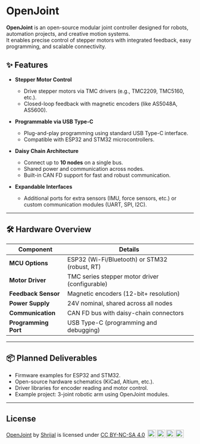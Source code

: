 # OpenJoint

**OpenJoint** is an open-source modular joint controller designed for robots, automation projects, and creative motion systems.  
It enables precise control of stepper motors with integrated feedback, easy programming, and scalable connectivity.

## ✨ Features

- **Stepper Motor Control**  
  - Drive stepper motors via TMC drivers (e.g., TMC2209, TMC5160, etc.).
  - Closed-loop feedback with magnetic encoders (like AS5048A, AS5600).

- **Programmable via USB Type-C**  
  - Plug-and-play programming using standard USB Type-C interface.
  - Compatible with ESP32 and STM32 microcontrollers.

- **Daisy Chain Architecture**  
  - Connect up to **10 nodes** on a single bus.
  - Shared power and communication across nodes.
  - Built-in CAN FD support for fast and robust communication.

- **Expandable Interfaces**  
  - Additional ports for extra sensors (IMU, force sensors, etc.) or custom communication modules (UART, SPI, I2C).

---

## 🛠 Hardware Overview

| Component           | Details                                     |
| ------------------- | ------------------------------------------- |
| **MCU Options**      | ESP32 (Wi-Fi/Bluetooth) or STM32 (robust, RT) |
| **Motor Driver**     | TMC series stepper motor driver (configurable) |
| **Feedback Sensor**  | Magnetic encoders (12-bit+ resolution)       |
| **Power Supply**     | 24V nominal, shared across all nodes         |
| **Communication**    | CAN FD bus with daisy-chain connectors       |
| **Programming Port** | USB Type-C (programming and debugging)       |

---

## 📦 Planned Deliverables

- Firmware examples for ESP32 and STM32.
- Open-source hardware schematics (KiCad, Altium, etc.).
- Driver libraries for encoder reading and motor control.
- Example project: 3-joint robotic arm using OpenJoint modules.

---

## License

[OpenJoint](https://github.com/Shrijal2410/OpenJoint) by [Shrijal](https://github.com/Shrijal2410) is licensed under [CC BY-NC-SA 4.0](https://creativecommons.org/licenses/by-nc-sa/4.0/?ref=chooser-v1) <img style="height:22px!important;margin-left:3px;vertical-align:text-bottom;" src="https://mirrors.creativecommons.org/presskit/icons/cc.svg?ref=chooser-v1" alt=""><img style="height:22px!important;margin-left:3px;vertical-align:text-bottom;" src="https://mirrors.creativecommons.org/presskit/icons/by.svg?ref=chooser-v1" alt=""><img style="height:22px!important;margin-left:3px;vertical-align:text-bottom;" src="https://mirrors.creativecommons.org/presskit/icons/nc.svg?ref=chooser-v1" alt=""><img style="height:22px!important;margin-left:3px;vertical-align:text-bottom;" src="https://mirrors.creativecommons.org/presskit/icons/sa.svg?ref=chooser-v1" alt=""></a></p>